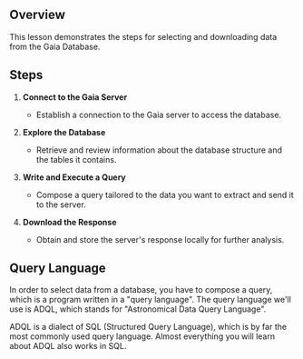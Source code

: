 ## Overview

This lesson demonstrates the steps for selecting and downloading data from the Gaia Database.

## Steps

1. **Connect to the Gaia Server**
   - Establish a connection to the Gaia server to access the database.

2. **Explore the Database**
   - Retrieve and review information about the database structure and the tables it contains.

3. **Write and Execute a Query**
   - Compose a query tailored to the data you want to extract and send it to the server.

4. **Download the Response**
   - Obtain and store the server's response locally for further analysis.

## Query Language

In order to select data from a database, you have to compose a query, which is a program written in a "query language". 
The query language we'll use is ADQL, which stands for "Astronomical Data Query Language".

ADQL is a dialect of SQL (Structured Query Language), which is by far the most commonly used query language. 
Almost everything you will learn about ADQL also works in SQL.
